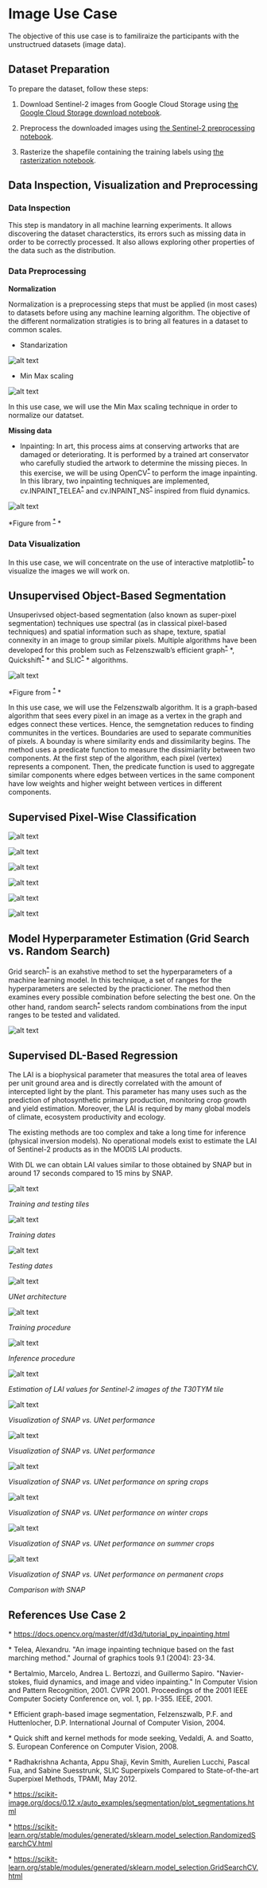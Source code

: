 # Image Use Case

The objective of this use case is to familiraize the participants with the unstructrued datasets (image data).

## Dataset Preparation
 
To prepare the dataset, follow these steps:

1. Download Sentinel-2 images from Google Cloud Storage using [the Google Cloud Storage download notebook](download_S2_gcs.ipynb).

2. Preprocess the downloaded images using [the Sentinel-2 preprocessing notebook](preprocess_image.ipynb).

3. Rasterize the shapefile containing the training labels using [the rasterization notebook](rasterize_training_data.ipynb).

## Data Inspection, Visualization and Preprocessing

### Data Inspection

This step is mandatory in all machine learning experiments. It allows discovering the dataset characterstics, its errors such as missing data in order to be correctly processed. It also allows exploring other properties of the data such as the distribution.

### Data Preprocessing

**Normalization**

Normalization is a preprocessing steps that must be applied (in most cases) to datasets before using any machine learning algorithm. The objective of the different normalization stratigies is to bring all features in a dataset to common scales. 

- Standarization

![alt text](assets/standarization.png "Data standarization")

- Min Max scaling

![alt text](assets/min_max.png "Data scaling")

In this use case, we will use the Min Max scaling technique in order to normalize our datatset. 

**Missing data**

- Inpainting: In art, this process aims at conserving artworks that are damaged or deteriorating. It is performed by a trained art conservator who carefully studied the artwork to determine the missing pieces. In this exercise, we will be using OpenCV<sup>[*](#opencv)</sup> to perform the image inpainting. In this library, two inpainting techniques are implemented, cv.INPAINT_TELEA<sup>[*](#inpaint1)</sup> and cv.INPAINT_NS<sup>[*](#inpaint2)</sup> inspired from fluid dynamics.

![alt text](assets/inpaint_example.png "Example of image inpainting in computer vision")

*Figure from <sup>[*](#inpaint2)</sup> *


### Data Visualization 

In this use case, we will concentrate on the use of interactive matplotlib<sup>[*](#matplotlib)</sup> to visualize the images we will work on.

## Unsupervised Object-Based Segmentation

Unsuperivsed object-based segmentation (also known as super-pixel segmentation) techniques use spectral (as in classical pixel-based techniques) and spatial information such as shape, texture, spatial connexity in an image to group similar pixels. Multiple algorithms have been developed for this problem such as Felzenszwalb’s efficient graph<sup>[*](#inpaint2)</sup> *, Quickshift<sup>[*](#inpaint2)</sup> * and SLIC<sup>[*](#inpaint2)</sup> * algorithms.

![alt text](assets/super_pixel.png "Super pixel segmentation techniques")

*Figure from <sup>[*](#super_pixel)</sup> *

In this use case, we will use the Felzenszwalb algorithm. It is a graph-based algorithm that sees every pixel in an image as a vertex in the graph and edges connect these vertices. Hence, the semgnetation reduces to finding communites in the vertices. Boundaries are used to separate communities of pixels. A bounday is where similarity ends and dissimilarity begins. The method uses a predicate function to measure the dissimiarlity between two components. At the first step of the algorithm, each pixel (vertex) represents a component. Then, the predicate function is used to aggregate similar components where edges between vertices in the same component have low weights and higher weight between vertices in different components.


## Supervised Pixel-Wise Classification

![alt text](assets/supervised_1.png)

![alt text](assets/supervised_2.png)

![alt text](assets/supervised_3.png)

![alt text](assets/supervised_4.png)

![alt text](assets/supervised_5.png)

![alt text](assets/supervised_6.png)


## Model Hyperparameter Estimation (Grid Search vs. Random Search)

Grid search<sup>[*](#grid_search)</sup> is an exahstive method to set the hyperparameters of a machine learning model. In this technique, a set of ranges for the hyperparameters are selected by the practicioner. The method then examines every possible combination before selecting the best one. On the other hand, random search<sup>[*](#random_search)</sup> selects random combinations from the input ranges to be tested and validated.  

![alt text](assets/param_modele.jpeg)

## Supervised DL-Based Regression

The LAI is a biophysical parameter that measures the total area of leaves per unit ground area and is directly correlated with the amount of intercepted light by the plant. This parameter has many uses such as the prediction of  photosynthetic primary production, monitoring crop growth and yield estimation. Moreover, the LAI is required by  many global models of  climate, ecosystem productivity and  ecology.

The existing methods are too complex and take a long time for inference (physical inversion models). No operational models exist to estimate the LAI of Sentinel-2 products as in the MODIS LAI products.

With DL we can obtain LAI values similar to those obtained by SNAP but in around 17 seconds compared to 15 mins by SNAP.

![alt text](assets/training_testing.png)

*Training and testing tiles*

![alt text](assets/training_dates.png)

*Training dates*

![alt text](assets/testing_dates.png)

*Testing dates*

![alt text](assets/unet.png)

*UNet architecture* 


![alt text](assets/model_training.png)

*Training procedure*

![alt text](assets/model_inference.png)

*Inference procedure*

![alt text](assets/T30TYM.png)

*Estimation of LAI values for Sentinel-2 images of the T30TYM tile*

![alt text](assets/snap_unet.png)

*Visualization of SNAP vs. UNet performance*

![alt text](assets/snap_unet2.png)

*Visualization of SNAP vs. UNet performance*

![alt text](assets/spring_crops.png)

*Visualization of SNAP vs. UNet performance on spring crops*

![alt text](assets/winter_crops.png)

*Visualization of SNAP vs. UNet performance on winter crops*

![alt text](assets/summer_crops.png)

*Visualization of SNAP vs. UNet performance on summer crops*


![alt text](assets/permanent_crops.png)

*Visualization of SNAP vs. UNet performance on permanent crops*



*Comparison with SNAP*
## References Use Case 2

<a name="opencv">*</a> https://docs.opencv.org/master/df/d3d/tutorial_py_inpainting.html

<a name="inpaint1">*</a> Telea, Alexandru. "An image inpainting technique based on the fast marching method." Journal of graphics tools 9.1 (2004): 23-34.

<a name="inpaint2">*</a> Bertalmio, Marcelo, Andrea L. Bertozzi, and Guillermo Sapiro. "Navier-stokes, fluid dynamics, and image and video inpainting." In Computer Vision and Pattern Recognition, 2001. CVPR 2001. Proceedings of the 2001 IEEE Computer Society Conference on, vol. 1, pp. I-355. IEEE, 2001.

<a name="felzen">*</a> Efficient graph-based image segmentation, Felzenszwalb, P.F. and Huttenlocher, D.P. International Journal of Computer Vision, 2004.

<a name="quick_shift">*</a> Quick shift and kernel methods for mode seeking, Vedaldi, A. and Soatto, S. European Conference on Computer Vision, 2008.

<a name="slic">*</a> Radhakrishna Achanta, Appu Shaji, Kevin Smith, Aurelien Lucchi, Pascal Fua, and Sabine Suesstrunk, SLIC Superpixels Compared to State-of-the-art Superpixel Methods, TPAMI, May 2012.

<a name="super_pixel">*</a> https://scikit-image.org/docs/0.12.x/auto_examples/segmentation/plot_segmentations.html

<a name="random_search">*</a> https://scikit-learn.org/stable/modules/generated/sklearn.model_selection.RandomizedSearchCV.html

<a name="grid_search">*</a> https://scikit-learn.org/stable/modules/generated/sklearn.model_selection.GridSearchCV.html


